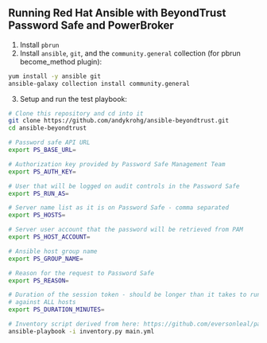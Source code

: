 ## Running Red Hat Ansible with BeyondTrust Password Safe and PowerBroker

1. Install `pbrun`
2. Install `ansible`, `git`, and the `community.general` collection (for pbrun become_method plugin):
```bash
yum install -y ansible git
ansible-galaxy collection install community.general
```

3. Setup and run the test playbook:
```bash
# Clone this repository and cd into it
git clone https://github.com/andykrohg/ansible-beyondtrust.git
cd ansible-beyondtrust

# Password safe API URL
export PS_BASE_URL=

# Authorization key provided by Password Safe Management Team
export PS_AUTH_KEY=

# User that will be logged on audit controls in the Password Safe
export PS_RUN_AS=

# Server name list as it is on Password Safe - comma separated
export PS_HOSTS=

# Server user account that the password will be retrieved from PAM
export PS_HOST_ACCOUNT=

# Ansible host group name
export PS_GROUP_NAME=

# Reason for the request to Password Safe
export PS_REASON=

# Duration of the session token - should be longer than it takes to run
# against ALL hosts
export PS_DURATION_MINUTES=

# Inventory script derived from here: https://github.com/eversonleal/pamansibleinventory/blob/master/hosts
ansible-playbook -i inventory.py main.yml
```